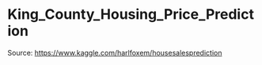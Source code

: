 # King_County_Housing_Price_Prediction

Source: https://www.kaggle.com/harlfoxem/housesalesprediction
